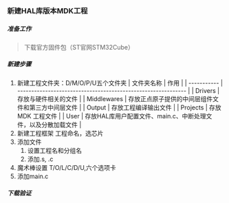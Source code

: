 <!--
 * @Date: 2024-06-02
 * @LastEditors: GoKo-Son626
 * @LastEditTime: 2024-06-02
 * @FilePath: \STM32_Study\基础篇\新建HAL库版本MDK工程.md
 * @Description: 
-->
### 新建HAL库版本MDK工程

##### 准备工作

> 下载官方固件包（ST官网STM32Cube）

##### 新建步骤

1. 新建工程文件夹：D/M/O/P/U五个文件夹
   | 文件夹名称  | 作用                                                          |
   | ----------- | ------------------------------------------------------------- |
   | Drivers     | 存放与硬件相关的文件                                          |
   | Middlewares | 存放正点原子提供的中间层组件文件和第三方中间层文件            |
   | Output      | 存放工程编译输出文件                                          |
   | Projects    | 存放 MDK 工程文件                                             |
   | User        | 存放HAL库用户配置文件、main.c、中断处理文件，以及分散加载文件 |
2. 新建工程框架
   工程命名，选芯片 
3. 添加文件
   1. 设置工程名和分组名
   2. 添加.s, .c
4. 魔术棒设置
   T/O/L/C/D/U,六个选项卡 
5. 添加main.c

##### 下载验证


